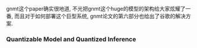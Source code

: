 gnmt这个paper确实很地道, 不光把gnmt这个huge的模型的架构给大家炫耀了一番, 而且对于如何部署这个巨型系统, gnmt论文的第六部分也给出了谷歌的解决方案.



###  Quantizable Model and Quantized Inference
